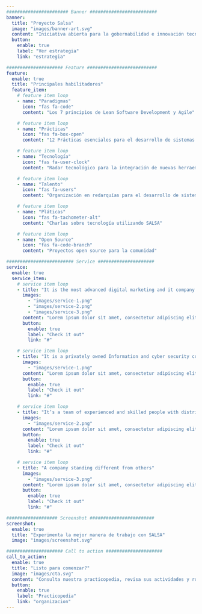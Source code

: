 ```yaml
---
####################### Banner #########################
banner:
  title: "Proyecto Salsa"
  image: "images/banner-art.svg"
  content: "Iniciativa abierta para la gobernabilidad e innovación tecnológica en gobierno"
  button:
    enable: true
    label: "Ver estrategia"
    link: "estrategia"

##################### Feature ##########################
feature:
  enable: true
  title: "Principales habilitadores"
  feature_item:
    # feature item loop
    - name: "Paradigmas"
      icon: "fas fa-code"
      content: "Los 7 principios de Lean Software Development y Agile"

    # feature item loop
    - name: "Prácticas"
      icon: "fas fa-box-open"
      content: "12 Prácticas esenciales para el desarrollo de sistemas de software"

    # feature item loop
    - name: "Tecnología"
      icon: "fas fa-user-clock"
      content: "Radar tecnológico para la integración de nuevas herraemientas"

    # feature item loop
    - name: "Talento"
      icon: "fas fa-users"
      content: "Organización en redarquías para el desarrollo de sistemas de software"

    # feature item loop
    - name: "Pláticas"
      icon: "fas fa-tachometer-alt"
      content: "Charlas sobre tecnología utilizando SALSA"

    # feature item loop
    - name: "Open Source"
      icon: "fas fa-code-branch"
      content: "Proyectos open source para la comunidad"

######################### Service #####################
service:
  enable: true
  service_item:
    # service item loop
    - title: "It is the most advanced digital marketing and it company."
      images:
        - "images/service-1.png"
        - "images/service-2.png"
        - "images/service-3.png"
      content: "Lorem ipsum dolor sit amet, consectetur adipiscing elit. Consequat tristique eget amet, tempus eu at consecttur. Leo facilisi nunc viverra tellus. Ac laoreet sit vel consquat. consectetur adipiscing elit. Consequat tristique eget amet, tempus eu at consecttur. Leo facilisi nunc viverra tellus. Ac laoreet sit vel consquat."
      button:
        enable: true
        label: "Check it out"
        link: "#"

    # service item loop
    - title: "It is a privately owned Information and cyber security company"
      images:
        - "images/service-1.png"
      content: "Lorem ipsum dolor sit amet, consectetur adipiscing elit. Consequat tristique eget amet, tempus eu at consecttur. Leo facilisi nunc viverra tellus. Ac laoreet sit vel consquat. consectetur adipiscing elit. Consequat tristique eget amet, tempus eu at consecttur. Leo facilisi nunc viverra tellus. Ac laoreet sit vel consquat."
      button:
        enable: true
        label: "Check it out"
        link: "#"

    # service item loop
    - title: "It’s a team of experienced and skilled people with distributions"
      images:
        - "images/service-2.png"
      content: "Lorem ipsum dolor sit amet, consectetur adipiscing elit. Consequat tristique eget amet, tempus eu at consecttur. Leo facilisi nunc viverra tellus. Ac laoreet sit vel consquat. consectetur adipiscing elit. Consequat tristique eget amet, tempus eu at consecttur. Leo facilisi nunc viverra tellus. Ac laoreet sit vel consquat."
      button:
        enable: true
        label: "Check it out"
        link: "#"

    # service item loop
    - title: "A company standing different from others"
      images:
        - "images/service-3.png"
      content: "Lorem ipsum dolor sit amet, consectetur adipiscing elit. Consequat tristique eget amet, tempus eu at consecttur. Leo facilisi nunc viverra tellus. Ac laoreet sit vel consquat. consectetur adipiscing elit. Consequat tristique eget amet, tempus eu at consecttur. Leo facilisi nunc viverra tellus. Ac laoreet sit vel consquat."
      button:
        enable: true
        label: "Check it out"
        link: "#"

################### Screenshot ########################
screenshot:
  enable: true
  title: "Experimenta la mejor manera de trabajo con SALSA"
  image: "images/screenshot.svg"

##################### Call to action #####################
call_to_action:
  enable: true
  title: "Listo para comenzar?"
  image: "images/cta.svg"
  content: "Consulta nuestra practicopedia, revisa sus actividades y roles que puedes consultar"
  button:
    enable: true
    label: "Practicopedia"
    link: "organizacion"
---
```

